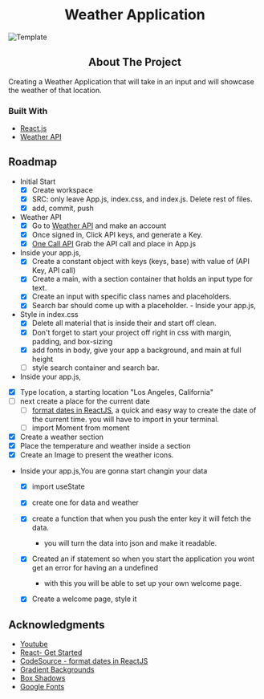 <h1 style="text-align:center">
    Weather Application
</h1>

![Template](/Users/heygilly/ideaProjects/Personal-React/Assets/templateHeader.png)

<!-- ABOUT THE PROJECT -->
<h2 style="text-align:center">About The Project</h2>
Creating a Weather Application that will take in an input and will showcase the weather of that location. 

### Built With
* [React.js](https://reactjs.org/)
* [Weather API](https://openweathermap.org/)

<!-- ROADMAP -->
## Roadmap

- Initial Start
  - [X] Create workspace
  - [X] SRC: only leave App.js, index.css, and index.js. Delete rest of files. 
  - [X] add, commit, push
- Weather API
  - [X] Go to [Weather API](https://openweathermap.org/) and make an account
  - [X] Once signed in, Click API keys, and generate a Key. 
  - [X] [One Call API](https://openweathermap.org/api/one-call-api) Grab the API call and place in App.js
- Inside your app.js,
  - [X] Create a constant object with keys (keys, base) with value of (API Key, API call)
  - [X] Create a main, with a section container that holds an input type for text. 
  - [X] Create an input with specific class names and placeholders. 
  - [X] Search bar should come up with a placeholder. - Inside your app.js,
- Style in index.css
  - [X] Delete all material that is inside their and start off clean. 
  - [X] Don't forget to start your project off right in css with margin, padding, and box-sizing 
  - [X] add fonts in body, give your app a background, and main at full height
  - [ ] style search container and search bar. 
- Inside your app.js,
- [X] Type location, a starting location "Los Angeles, California"
- [ ] next create a place for the current date
  - [ ] [format dates in ReactJS](https://codesource.io/how-to-format-dates-in-reactjs/), a quick and easy way to create the date 
    of the current time. you will have to import in your terminal. 
  - [ ] import Moment from moment
- [X] Create a weather section
- [X] Place the temperature and weather inside a section
- [X] Create an Image to present the weather icons. 
- Inside your app.js,You are gonna start changin your data
  - [X] import useState
  - [X] create one for data and weather
  - [X] create a function that when you push the enter key it will fetch the data. 
    - you will turn the data into json and make it readable.
  - [X] Created an if statement so when you start the application you wont get an error for having an a undefined
    - with this you will be able to set up your own welcome page. 
  - [X] Create a welcome page, style it




<!-- ACKNOWLEDGMENTS -->
## Acknowledgments
* [Youtube](https://youtube.com)
* [React- Get Started](https://reactjs.org/docs/getting-started.html)
* [CodeSource - format dates in ReactJS](https://codesource.io/how-to-format-dates-in-reactjs/)
* [Gradient Backgrounds](https://cssgradient.io/gradient-backgrounds/)
* [Box Shadows](https://getcssscan.com/css-box-shadow-examples)
* [Google Fonts](https://fonts.google.com/?vfonly=true)
